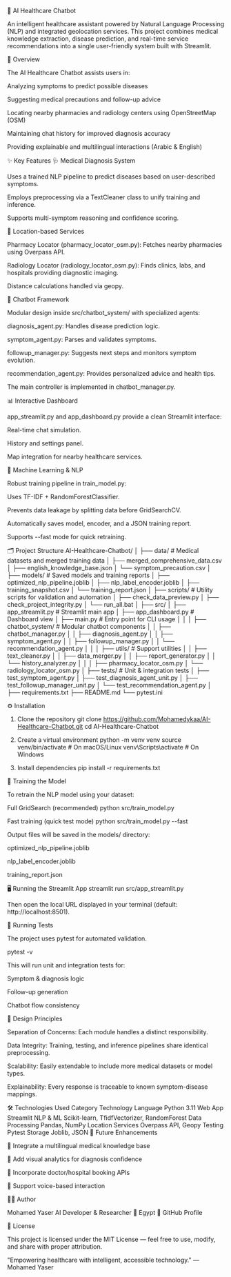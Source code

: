 🧠 AI Healthcare Chatbot

An intelligent healthcare assistant powered by Natural Language Processing (NLP) and integrated geolocation services.
This project combines medical knowledge extraction, disease prediction, and real-time service recommendations into a single user-friendly system built with Streamlit.

🚀 Overview

The AI Healthcare Chatbot assists users in:

Analyzing symptoms to predict possible diseases

Suggesting medical precautions and follow-up advice

Locating nearby pharmacies and radiology centers using OpenStreetMap (OSM)

Maintaining chat history for improved diagnosis accuracy

Providing explainable and multilingual interactions (Arabic & English)

✨ Key Features
🩺 Medical Diagnosis System

Uses a trained NLP pipeline to predict diseases based on user-described symptoms.

Employs preprocessing via a TextCleaner class to unify training and inference.

Supports multi-symptom reasoning and confidence scoring.

🧭 Location-based Services

Pharmacy Locator (pharmacy_locator_osm.py): Fetches nearby pharmacies using Overpass API.

Radiology Locator (radiology_locator_osm.py): Finds clinics, labs, and hospitals providing diagnostic imaging.

Distance calculations handled via geopy.

💬 Chatbot Framework

Modular design inside src/chatbot_system/ with specialized agents:

diagnosis_agent.py: Handles disease prediction logic.

symptom_agent.py: Parses and validates symptoms.

followup_manager.py: Suggests next steps and monitors symptom evolution.

recommendation_agent.py: Provides personalized advice and health tips.

The main controller is implemented in chatbot_manager.py.

📊 Interactive Dashboard

app_streamlit.py and app_dashboard.py provide a clean Streamlit interface:

Real-time chat simulation.

History and settings panel.

Map integration for nearby healthcare services.

🧠 Machine Learning & NLP

Robust training pipeline in train_model.py:

Uses TF-IDF + RandomForestClassifier.

Prevents data leakage by splitting data before GridSearchCV.

Automatically saves model, encoder, and a JSON training report.

Supports --fast mode for quick retraining.

🗂️ Project Structure
AI-Healthcare-Chatbot/
│
├── data/                     # Medical datasets and merged training data
│   ├── merged_comprehensive_data.csv
│   ├── english_knowledge_base.json
│   └── symptom_precaution.csv
│
├── models/                   # Saved models and training reports
│   ├── optimized_nlp_pipeline.joblib
│   ├── nlp_label_encoder.joblib
│   ├── training_snapshot.csv
│   └── training_report.json
│
├── scripts/                  # Utility scripts for validation and automation
│   ├── check_data_preview.py
│   ├── check_project_integrity.py
│   └── run_all.bat
│
├── src/
│   ├── app_streamlit.py      # Streamlit main app
│   ├── app_dashboard.py      # Dashboard view
│   ├── main.py               # Entry point for CLI usage
│   │
│   ├── chatbot_system/       # Modular chatbot components
│   │   ├── chatbot_manager.py
│   │   ├── diagnosis_agent.py
│   │   ├── symptom_agent.py
│   │   ├── followup_manager.py
│   │   └── recommendation_agent.py
│   │
│   ├── utils/                # Support utilities
│   │   ├── text_cleaner.py
│   │   ├── data_merger.py
│   │   ├── report_generator.py
│   │   └── history_analyzer.py
│   │
│   ├── pharmacy_locator_osm.py
│   └── radiology_locator_osm.py
│
├── tests/                    # Unit & integration tests
│   ├── test_symptom_agent.py
│   ├── test_diagnosis_agent_unit.py
│   ├── test_followup_manager_unit.py
│   └── test_recommendation_agent.py
│
├── requirements.txt
├── README.md
└── pytest.ini

⚙️ Installation
1. Clone the repository
git clone https://github.com/Mohamedykaa/AI-Healthcare-Chatbot.git
cd AI-Healthcare-Chatbot

2. Create a virtual environment
python -m venv venv
source venv/bin/activate      # On macOS/Linux
venv\Scripts\activate         # On Windows

3. Install dependencies
pip install -r requirements.txt

🧩 Training the Model

To retrain the NLP model using your dataset:

Full GridSearch (recommended)
python src/train_model.py

Fast training (quick test mode)
python src/train_model.py --fast


Output files will be saved in the models/ directory:

optimized_nlp_pipeline.joblib

nlp_label_encoder.joblib

training_report.json

🖥️ Running the Streamlit App
streamlit run src/app_streamlit.py


Then open the local URL displayed in your terminal (default: http://localhost:8501).

🧪 Running Tests

The project uses pytest for automated validation.

pytest -v


This will run unit and integration tests for:

Symptom & diagnosis logic

Follow-up generation

Chatbot flow consistency

🧱 Design Principles

Separation of Concerns: Each module handles a distinct responsibility.

Data Integrity: Training, testing, and inference pipelines share identical preprocessing.

Scalability: Easily extendable to include more medical datasets or model types.

Explainability: Every response is traceable to known symptom-disease mappings.

🛠️ Technologies Used
Category	Technology
Language	Python 3.11
Web App	Streamlit
NLP & ML	Scikit-learn, TfidfVectorizer, RandomForest
Data Processing	Pandas, NumPy
Location Services	Overpass API, Geopy
Testing	Pytest
Storage	Joblib, JSON
🧭 Future Enhancements

🔹 Integrate a multilingual medical knowledge base

🔹 Add visual analytics for diagnosis confidence

🔹 Incorporate doctor/hospital booking APIs

🔹 Support voice-based interaction

👨‍💻 Author

Mohamed Yaser
AI Developer & Researcher
📍 Egypt
🔗 GitHub Profile

🩵 License

This project is licensed under the MIT License — feel free to use, modify, and share with proper attribution.

"Empowering healthcare with intelligent, accessible technology."
— Mohamed Yaser